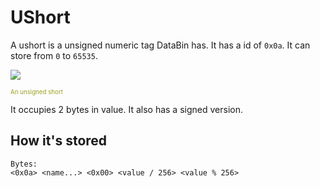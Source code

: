 # UShort
A ushort is a unsigned numeric tag DataBin has. It has a id of `0x0a`. It can store from `0` to `65535`.

<Image src="UShortIcon"/><br/>

<sub><sup><span style="color:#9b9f1f;">An unsigned short</span></sup></sub>

It occupies 2 bytes in value.
It also has a <Link href=".DataBin.Tags.Standard.Short">signed</Link> version.

## How it's stored
```
Bytes:
<0x0a> <name...> <0x00> <value / 256> <value % 256>
```